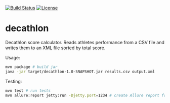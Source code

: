 [![Build Status](https://api.travis-ci.org/raipc/decathlon.svg?branch=master)](https://travis-ci.org/raipc/decathlon)
[![License](https://img.shields.io/badge/License-Apache%202-blue.svg)](http://www.apache.org/licenses/LICENSE-2.0)
# decathlon

Decathlon score calculator. Reads athletes performance from a CSV file and writes them to an XML file sorted by total score.

Usage:

```sh
mvn package # build jar
java -jar target/decathlon-1.0-SNAPSHOT.jar results.csv output.xml
```

Testing:

```sh
mvn test # run tests
mvn allure:report jetty:run -Djetty.port=1234 # create Allure report for testing results and run a webserver on port 1234 to view them
```
